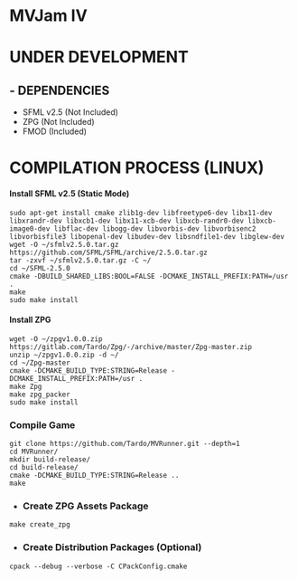 # MVJam IV 

# **UNDER DEVELOPMENT**

## - DEPENDENCIES
- SFML v2.5 (Not Included)
- ZPG (Not Included)
- FMOD (Included)

# COMPILATION PROCESS (LINUX)
#### Install SFML v2.5 (Static Mode)
```
sudo apt-get install cmake zlib1g-dev libfreetype6-dev libx11-dev libxrandr-dev libxcb1-dev libx11-xcb-dev libxcb-randr0-dev libxcb-image0-dev libflac-dev libogg-dev libvorbis-dev libvorbisenc2 libvorbisfile3 libopenal-dev libudev-dev libsndfile1-dev libglew-dev
wget -O ~/sfmlv2.5.0.tar.gz https://github.com/SFML/SFML/archive/2.5.0.tar.gz
tar -zxvf ~/sfmlv2.5.0.tar.gz -C ~/
cd ~/SFML-2.5.0
cmake -DBUILD_SHARED_LIBS:BOOL=FALSE -DCMAKE_INSTALL_PREFIX:PATH=/usr .
make
sudo make install
```
#### Install ZPG
```
wget -O ~/zpgv1.0.0.zip https://gitlab.com/Tardo/Zpg/-/archive/master/Zpg-master.zip
unzip ~/zpgv1.0.0.zip -d ~/
cd ~/Zpg-master
cmake -DCMAKE_BUILD_TYPE:STRING=Release -DCMAKE_INSTALL_PREFIX:PATH=/usr .
make Zpg
make zpg_packer
sudo make install
```
### Compile Game
```
git clone https://github.com/Tardo/MVRunner.git --depth=1
cd MVRunner/
mkdir build-release/
cd build-release/
cmake -DCMAKE_BUILD_TYPE:STRING=Release ..
make
```
-  ### Create ZPG Assets Package
  ```
  make create_zpg
  ```
-  ### Create Distribution Packages (Optional)
  ```
  cpack --debug --verbose -C CPackConfig.cmake
  ```
